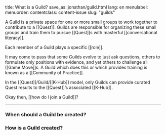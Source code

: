 title: What is a Guild?
save_as: jonathan/guild.html
lang: en
menulabel:
menuorder:
contentclass: content-issue
slug: "guilds"

A Guild is a private space for one or more small groups to work together to contribute to a [[Quest]]. Guilds are responsible for organizing these small groups and train them to pursue [[Quest]]s with masterful [[conversational literacy]].

Each member of a Guild plays a specific [[role]].

It may come to pass that some Guilds evolve to just ask questions, others to formulate only positions with evidence, and yet others to challenge all [[Game Move]]s. A Guild which does this or which provides training is known as a [[Community of Practice]].

In the [[Quest]]/Guild/[[K-Hub]] model, only Guilds can provide curated Quest results to the [[Quest]]’s associated [[K-Hub]].

Okay then, [[how do I join a Guild]]?

---
### When should a Guild be created?

### How is a Guild created?

